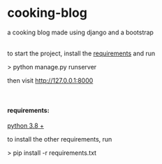 # cooking-blog
a cooking blog made using django and a bootstrap
<br>
<br>
<p>to start the project, install the <a href="#requirements">requirements</a>  and run</p>
> python manage.py runserver
<br>
<p>then visit <a href="http://127.0.0.1:8000">http://127.0.0.1:8000</a></p>
<br>
<h4 id="requirements">requirements:</h4>
  <p><a href="https://www.python.org/downloads/">python 3.8 +</a></p>
  <p>to install the other requirements, run</p>
  > pip install -r requirements.txt
  
  
